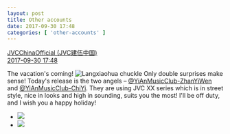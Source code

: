 ```yaml
---
layout: post
title: Other accounts
date: 2017-09-30 17:48
categories: [ 'other-accounts' ]
---
```


<div class="weibo-post-name">
  <a href="http://weibo.com/everio">JVCChinaOfficial (JVC建伍中国)</a>
</div>
<div class="weibo-info">
  <a href="http://weibo.com/2539816551/FodYaBbAV">2017-09-30 17:48</a>
</div>

The vacation's coming! ![Langxiaohua chuckle](http://img.t.sinajs.cn/t4/appstyle/expression/ext/normal/fa/lxhtouxiao_org.gif) Only double surprises make sense! Today's release is the two angels – [@YiAnMusicClub-ZhanYiWen](http://weibo.com/u/6108090526) and [@YiAnMusicClub-ChiYi](http://weibo.com/u/6117581836). They are using JVC XX series which is in street style, nice in looks and high in sounding, suits you the most! I'll be off duty, and I wish you a happy holiday!

<!-- more -->

<ul class="weibo-pic-list-1">
  <li class="weibo-pic">
    <a href="https://wx3.sinaimg.cn/mw690/97628667ly1fk1qgjv9v2j20ve1b3qbf.jpg"><img src="https://wx3.sinaimg.cn/thumb150/97628667ly1fk1qgjv9v2j20ve1b3qbf.jpg" /></a>
  </li>
  <li class="weibo-pic">
    <a href="https://wx2.sinaimg.cn/mw690/97628667ly1fk1qgnxg2tj20qo140jwu.jpg"><img src="https://wx2.sinaimg.cn/thumb150/97628667ly1fk1qgnxg2tj20qo140jwu.jpg" /></a>
  </li>
</ul>
